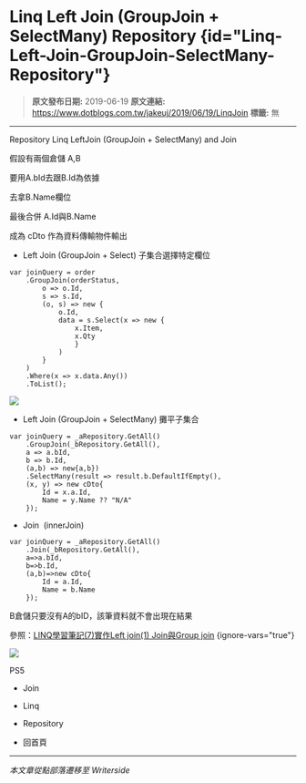 # Linq Left Join (GroupJoin &#x2B; SelectMany) Repository {id="Linq-Left-Join-GroupJoin-SelectMany-Repository"}

> **原文發布日期:** 2019-06-19
> **原文連結:** https://www.dotblogs.com.tw/jakeuj/2019/06/19/LinqJoin
> **標籤:** 無

---

Repository Linq LeftJoin (GroupJoin + SelectMany) and Join

假設有兩個倉儲 A,B

要用A.bId去跟B.Id為依據

去拿B.Name欄位

最後合併 A.Id與B.Name

成為 cDto 作為資料傳輸物件輸出

* Left Join (GroupJoin + Select) 子集合選擇特定欄位

```
var joinQuery = order
	.GroupJoin(orderStatus,
		o => o.Id,
		s => s.Id,
		(o, s) => new {
			o.Id,
			data = s.Select(x => new {
				x.Item,
				x.Qty
				}
			)
		}
	)
	.Where(x => x.data.Any())
	.ToList();
```

![](https://dotblogsfile.blob.core.windows.net/user/jakeuj/573d0ae9-3423-4102-b172-e3e56367dd3b/1665481478.png.png)

* Left Join (GroupJoin + SelectMany) 攤平子集合

```
var joinQuery = _aRepository.GetAll()
    .GroupJoin(_bRepository.GetAll(),
    a => a.bId,
    b => b.Id,
    (a,b) => new{a,b})
    .SelectMany(result => result.b.DefaultIfEmpty(),
    (x, y) => new cDto{
        Id = x.a.Id,
        Name = y.Name ?? "N/A"
    });
```

* Join  (innerJoin)

```
var joinQuery = _aRepository.GetAll()
    .Join(_bRepository.GetAll(),
    a=>a.bId,
    b=>b.Id,
    (a,b)=>new cDto{
        Id = a.Id,
        Name = b.Name
    });
```

B倉儲只要沒有A的bID，該筆資料就不會出現在結果

參照：[LINQ學習筆記(7)實作Left join(1) Join與Group join](https://medium.com/@ad57475747/linq%E5%AD%B8%E7%BF%92%E7%AD%86%E8%A8%98-7-%E5%AF%A6%E4%BD%9Cleft-join-1-join%E8%88%87group-join-47e187d80894)
{ignore-vars="true"}

![](https://card.psnprofiles.com/1/jakeuj.png)

PS5

* Join
* Linq
* Repository

* 回首頁

---

*本文章從點部落遷移至 Writerside*
